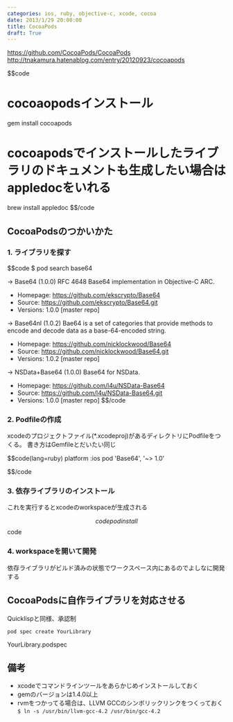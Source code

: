 ```yaml
---
categories: ios, ruby, objective-c, xcode, cocoa
date: 2013/1/29 20:00:00
title: CocoaPods
draft: True
---
```


https://github.com/CocoaPods/CocoaPods
http://tnakamura.hatenablog.com/entry/20120923/cocoapods

$$code
# cocoaopodsインストール
gem install cocoapods

# cocoapodsでインストールしたライブラリのドキュメントも生成したい場合はappledocをいれる
brew install appledoc
$$/code


## CocoaPodsのつかいかた

### 1. ライブラリを探す

$$code
$ pod search base64

-> Base64 (1.0.0)
   RFC 4648 Base64 implementation in Objective-C ARC.
   - Homepage: https://github.com/ekscrypto/Base64
   - Source:   https://github.com/ekscrypto/Base64.git
   - Versions: 1.0.0 [master repo]


-> Base64nl (1.0.2)
   Bae64 is a set of categories that provide methods to encode and decode data as a base-64-encoded string.
   - Homepage: https://github.com/nicklockwood/Base64
   - Source:   https://github.com/nicklockwood/Base64.git
   - Versions: 1.0.2 [master repo]


-> NSData+Base64 (1.0.0)
   Base64 for NSData.
   - Homepage: https://github.com/l4u/NSData-Base64
   - Source:   https://github.com/l4u/NSData-Base64.git
   - Versions: 1.0.0 [master repo]
$$/code

### 2. Podfileの作成

xcodeのプロジェクトファイル(*.xcodeproj)があるディレクトリにPodfileをつくる。
書き方はGemfileとだいたい同じ

$$code(lang=ruby)
platform :ios
pod 'Base64', '~> 1.0'

$$/code

### 3. 依存ライブラリのインストール

これを実行するとxcodeのworkspaceが生成される

$$code
pod install
$$code

### 4. workspaceを開いて開発

依存ライブラリがビルド済みの状態でワークスペース内にあるのでよしなに開発する

## CocoaPodsに自作ライブラリを対応させる

Quicklispと同様、承認制

```pod spec create YourLibrary```

YourLibrary.podspec


## 備考

* xcodeでコマンドラインツールをあらかじめインストールしておく
* gemのバージョンは1.4.0以上
* rvmをつかってる場合は、LLVM GCCのシンボリックリンクをつくっておく  ``` $ ln -s /usr/bin/llvm-gcc-4.2 /usr/bin/gcc-4.2 ```




